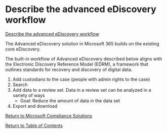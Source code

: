 # Describe the advanced eDiscovery workflow

[Describe the advanced eDiscovery workflow](https://docs.microsoft.com/en-us/learn/modules/describe-ediscovery-capabilities-of-microsoft-365/5-describe-advanced-ediscovery-workflow)

The Advanced eDiscovery solution in Microsoft 365 builds on the existing core eDiscovery.

The built-in workflow of Advanced eDiscovery described below aligns with the Electronic Discovery Reference Model (EDRM), a framework that outlines standards for recovery and discovery of digital data.

1. Add custodians to the case (people with admin rights to the case)
1. Search
1. Add data to a review set. Data in a review set can be analyzed in a variety of ways
    * Goal: Reduce the amount of data in the data set
1. Export and download


[Return to Microsoft Compliance Solutions](README.md)

[Return to Table of Contents](../README.md)